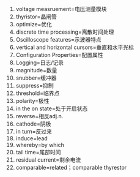 1. voltage measruement=电压测量模块
2. thyristor=晶闸管
3. optimize=优化
4. discrete time processing=离散时间处理
5. Oscilloscope features=示波器特点
6. vertical and horizontal cursors=垂直和水平光标
7. Configuration Properties=配置属性
8. Logging=日志/记录
9. magnitude=数量
10. snubber=缓冲器
11. suppress=抑制
12. threshold=临界点
13. polarity=极性
14. in the on state=处于开启状态
15. reverse=相反adj.n.
16. cathode=阴极
17. in turn=反过来
18. induce=lead
19. whereby=by which
20. tail time=尾部时间
21. residual current=剩余电流
22. comparable=related；comparable thyrestor
